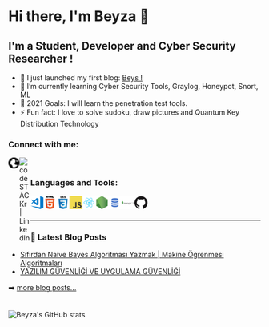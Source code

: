 # Hi there, I'm Beyza 👋

## I'm a Student, Developer and Cyber Security Researcher !

- 🔭 I just launched my first blog: [Beys !][website]
- 🌱 I’m currently learning Cyber Security Tools, Graylog, Honeypot, Snort, ML
- 🥅 2021 Goals: I will learn the penetration test tools. 
- ⚡ Fun fact: I love to solve sudoku, draw pictures and Quantum Key Distribution Technology

### Connect with me:

[<img align="left" alt="codeSTACKr.com" width="22px" src="https://raw.githubusercontent.com/iconic/open-iconic/master/svg/globe.svg" />][website]
[<img align="left" alt="codeSTACKr | LinkedIn" width="22px" src="https://cdn.jsdelivr.net/npm/simple-icons@v3/icons/linkedin.svg" />][linkedin]
<br />

### Languages and Tools:

[<img align="left" alt="Visual Studio Code" width="26px" src="https://raw.githubusercontent.com/github/explore/80688e429a7d4ef2fca1e82350fe8e3517d3494d/topics/visual-studio-code/visual-studio-code.png" />][vscode]
[<img align="left" alt="HTML5" width="26px" src="https://raw.githubusercontent.com/github/explore/80688e429a7d4ef2fca1e82350fe8e3517d3494d/topics/html/html.png" />][html5]
[<img align="left" alt="CSS3" width="26px" src="https://raw.githubusercontent.com/github/explore/80688e429a7d4ef2fca1e82350fe8e3517d3494d/topics/css/css.png" />][css3]
[<img align="left" alt="JavaScript" width="26px" src="https://raw.githubusercontent.com/github/explore/80688e429a7d4ef2fca1e82350fe8e3517d3494d/topics/javascript/javascript.png" />][jsplaylist]
[<img align="left" alt="React" width="26px" src="https://raw.githubusercontent.com/github/explore/80688e429a7d4ef2fca1e82350fe8e3517d3494d/topics/react/react.png" />][reactplaylist]
[<img align="left" alt="Node.js" width="26px" src="https://raw.githubusercontent.com/github/explore/80688e429a7d4ef2fca1e82350fe8e3517d3494d/topics/nodejs/nodejs.png" />][nodejs]
[<img align="left" alt="SQL" width="26px" src="https://raw.githubusercontent.com/github/explore/80688e429a7d4ef2fca1e82350fe8e3517d3494d/topics/sql/sql.png" />][SQL]
[<img align="left" alt="MongoDB" width="26px" src="https://raw.githubusercontent.com/github/explore/80688e429a7d4ef2fca1e82350fe8e3517d3494d/topics/mongodb/mongodb.png" />][mongodb]
[<img align="left" alt="GitHub" width="26px" src="https://raw.githubusercontent.com/github/explore/78df643247d429f6cc873026c0622819ad797942/topics/github/github.png" />][Github]


<br/>
<br/>

---
### 📕 Latest Blog Posts

<!-- BLOG-POST-LIST:START -->
- [Sıfırdan Naive Bayes Algoritması Yazmak | Makine Öğrenmesi Algoritmaları](https://beyza-ta.medium.com/s%C4%B1f%C4%B1rdan-naive-bayes-algoritmas%C4%B1-yazmak-makine-%C3%B6%C4%9Frenmesi-algoritmalar%C4%B1-c3999676c680)
- [YAZILIM GÜVENLİĞİ VE UYGULAMA GÜVENLİĞİ](https://beyza-ta.medium.com/yazilim-g%C3%BCvenli%CC%87%C4%9Fi%CC%87-ve-uygulama-g%C3%BCvenli%CC%87%C4%9Fi%CC%87-f704ff4a29ee)

<!-- BLOG-POST-LIST:END -->

➡️ [more blog posts...](https://beyza-ta.medium.com/)
<br/>
<br/>

![Beyza's GitHub stats](https://github-readme-stats.vercel.app/api?username=beyza-ta&show_icons=true&theme=radical)


[website]: https://beyza-ta.medium.com/
[linkedin]: https://linkedin.com/in/beyza-taşçı-b02335166
[vscode]: https://code.visualstudio.com/
[html5]: https://www.w3schools.com/html/ 
[css3]: https://www.w3schools.com/css/default.asp
[jsplaylist]: https://www.w3schools.com/js/default.asplist=PLkwxH9e_vrALRJKu7wfXby3MKeflhTu6B
[reactplaylist]: https://tr.reactjs.org/
[Github]: https://github.com/
[mongodb]: https://www.mongodb.com/2
[nodejs]: https://nodejs.org/en/
[SQL]: https://www.w3schools.com/sql/


